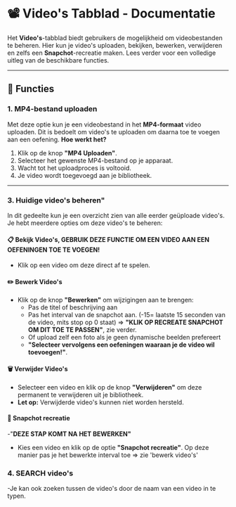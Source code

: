 # 📽️ Video's Tabblad - Documentatie

Het **Video's**-tabblad biedt gebruikers de mogelijkheid om videobestanden te beheren. Hier kun je video's uploaden, bekijken, bewerken, verwijderen en zelfs een **Snapchot**-recreatie maken. Lees verder voor een volledige uitleg van de beschikbare functies.

---

## 🌟 Functies

### 1. **MP4-bestand uploaden**
Met deze optie kun je een videobestand in het **MP4-formaat** video uploaden. Dit is bedoelt om video's te uploaden om daarna toe te voegen aan een oefening.
**Hoe werkt het?**
1. Klik op de knop **"MP4 Uploaden"**.
2. Selecteer het gewenste MP4-bestand op je apparaat.
3. Wacht tot het uploadproces is voltooid.
4. Je video wordt toegevoegd aan je bibliotheek.

---

### 3. **Huidige video's beheren"**
In dit gedeelte kun je een overzicht zien van alle eerder geüploade video's. Je hebt meerdere opties om deze video's te beheren:

#### 📋 **Bekijk Video's, GEBRUIK DEZE FUNCTIE OM EEN VIDEO AAN EEN OEFENINGEN TOE TE VOEGEN!**
- Klik op een video om deze direct af te spelen.

#### ✏️ **Bewerk Video's**
- Klik op de knop **"Bewerken"** om wijzigingen aan te brengen:
  - Pas de titel of beschrijving aan
  - Pas het interval van de snapchot aan. (-15= laatste 15 seconden van de video, mits stop op 0 staat) => **"KLIK OP RECREATE SNAPCHOT OM DIT TOE TE PASSEN"**, zie verder.
  - Of upload zelf een foto als je geen dynamische beelden prefereert
  - **"Selecteer vervolgens een oefeningen waaraan je de video wil toevoegen!"**.

#### 🗑️ **Verwijder Video's**
- Selecteer een video en klik op de knop **"Verwijderen"** om deze permanent te verwijderen uit je bibliotheek.
- **Let op:** Verwijderde video's kunnen niet worden hersteld.

#### 🔄 **Snapchot recreatie**
-"**DEZE STAP KOMT NA HET BEWERKEN"**

- Kies een video en klik op de optie **"Snapchot recreatie"**. Op deze manier pas je het bewerkte interval toe => zie 'bewerk video's'
### 4. **SEARCH video's**
-Je kan ook zoeken tussen de video's door de naam van een video in te typen.


